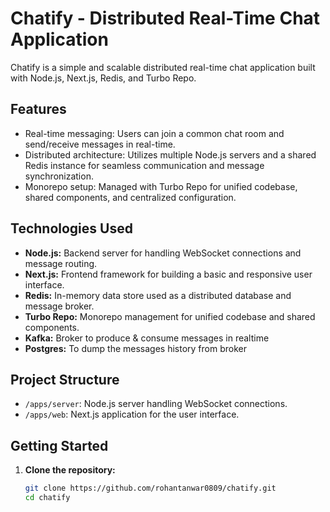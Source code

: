 # Chatify - Distributed Real-Time Chat Application

Chatify is a simple and scalable distributed real-time chat application built with Node.js, Next.js, Redis, and Turbo Repo.

## Features

- Real-time messaging: Users can join a common chat room and send/receive messages in real-time.
- Distributed architecture: Utilizes multiple Node.js servers and a shared Redis instance for seamless communication and message synchronization.
- Monorepo setup: Managed with Turbo Repo for unified codebase, shared components, and centralized configuration.

## Technologies Used

- **Node.js:** Backend server for handling WebSocket connections and message routing.
- **Next.js:** Frontend framework for building a basic and responsive user interface.
- **Redis:** In-memory data store used as a distributed database and message broker.
- **Turbo Repo:** Monorepo management for unified codebase and shared components.
- **Kafka:** Broker to produce & consume messages in realtime
- **Postgres:** To dump the messages history from broker

## Project Structure

- `/apps/server`: Node.js server handling WebSocket connections.
- `/apps/web`: Next.js application for the user interface.

## Getting Started

1. **Clone the repository:**
   ```bash
   git clone https://github.com/rohantanwar0809/chatify.git
   cd chatify
   ```
